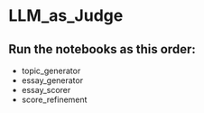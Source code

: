 # LLM_as_Judge

## Run the notebooks as this order:

- topic_generator
- essay_generator
- essay_scorer
- score_refinement

